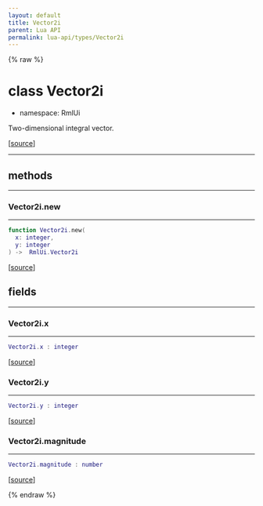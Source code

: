 ```yaml
---
layout: default
title: Vector2i
parent: Lua API
permalink: lua-api/types/Vector2i
---
```


{% raw %}

# class Vector2i



- namespace: RmlUi



Two-dimensional integral vector.

[<a href="https://github.com/beyond-all-reason/RecoilEngine/blob/b29554ca8a91605fa235eafe60ad740783359665/rts/Rml/SolLua/bind/Vector.cpp#L40-L48" target="_blank">source</a>]







---

## methods
---

### Vector2i.new
---
```lua
function Vector2i.new(
  x: integer,
  y: integer
) ->  RmlUi.Vector2i
```





[<a href="https://github.com/beyond-all-reason/RecoilEngine/blob/b29554ca8a91605fa235eafe60ad740783359665/rts/Rml/SolLua/bind/Vector.cpp#L52-L57" target="_blank">source</a>]











## fields
---

### Vector2i.x
---
```lua
Vector2i.x : integer
```



[<a href="https://github.com/beyond-all-reason/RecoilEngine/blob/b29554ca8a91605fa235eafe60ad740783359665/rts/Rml/SolLua/bind/Vector.cpp#L73-L73" target="_blank">source</a>]








### Vector2i.y
---
```lua
Vector2i.y : integer
```



[<a href="https://github.com/beyond-all-reason/RecoilEngine/blob/b29554ca8a91605fa235eafe60ad740783359665/rts/Rml/SolLua/bind/Vector.cpp#L75-L75" target="_blank">source</a>]








### Vector2i.magnitude
---
```lua
Vector2i.magnitude : number
```



[<a href="https://github.com/beyond-all-reason/RecoilEngine/blob/b29554ca8a91605fa235eafe60ad740783359665/rts/Rml/SolLua/bind/Vector.cpp#L79-L79" target="_blank">source</a>]










{% endraw %}